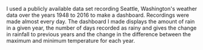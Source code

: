 I used a publicly available data set recording Seattle, Washington's weather data over the years 1948 to 2016 to make a dashboard. Recordings were made almost every day. The dashboard I made displays the amount of rain in a given year, the number of days recorded as rainy and gives the change in rainfall to previous years and the change in the difference between the maximum and minimum temperature for each year.
